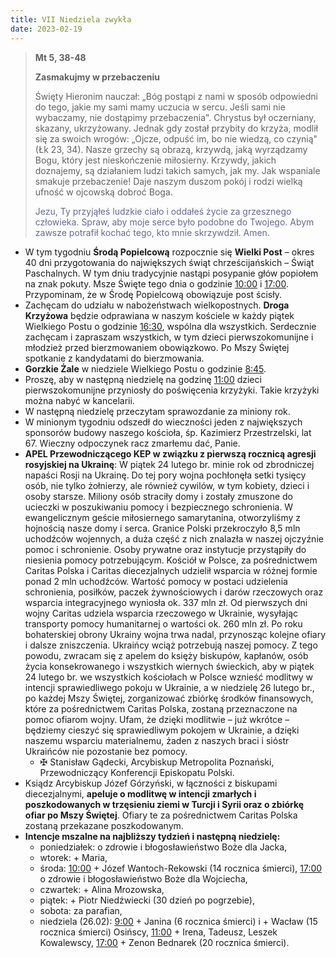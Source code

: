 ```yaml
---
title: VII Niedziela zwykła
date: 2023-02-19
---
```


> **Mt 5, 38-48**
>
> **Zasmakujmy w przebaczeniu**
>
> Święty Hieronim nauczał: „Bóg postąpi z nami w sposób odpowiedni do tego, jakie my sami mamy uczucia w sercu. Jeśli sami nie wybaczamy, nie dostąpimy przebaczenia". Chrystus był oczerniany, skazany, ukrzyżowany. Jednak gdy został przybity do krzyża, modlił się za swoich wrogów: „Ojcze, odpuść im, bo nie wiedzą, co czynią" (Łk 23, 34). Nasze grzechy są obrazą, krzywdą, jaką wyrządzamy Bogu, który jest nieskończenie miłosierny. Krzywdy, jakich doznajemy, są działaniem ludzi takich samych, jak my. Jak wspaniale smakuje przebaczenie! Daje naszym duszom pokój i rodzi wielką ufność w ojcowską dobroć Boga.
>
> <span style="color: #666699;"> Jezu, Ty przyjąłeś ludzkie ciało i oddałeś życie za grzesznego człowieka. Spraw, aby moje serce było podobne do Twojego. Abym zawsze potrafił kochać tego, kto mnie skrzywdził. Amen.
> &nbsp;

- W tym tygodniu **Środą Popielcową** rozpocznie się **Wielki Post** – okres 40 dni przygotowania do największych świąt chrześcijańskich – Świąt Paschalnych. W tym dniu tradycyjnie nastąpi posypanie głów popiołem na znak pokuty. Msze Święte tego dnia o godzinie <u>10:00</u> i <u>17:00</u>. Przypominam, że w Środę Popielcową obowiązuje post ścisły.
- Zachęcam do udziału w nabożeństwach wielkopostnych. **Droga Krzyżowa** będzie odprawiana w naszym kościele w każdy piątek Wielkiego Postu o godzinie <u>16:30</u>, wspólna dla wszystkich. Serdecznie zachęcam i zapraszam wszystkich, w tym dzieci pierwszokomunijne i młodzież przed bierzmowaniem obowiązkowo. Po Mszy Świętej spotkanie z kandydatami do bierzmowania.
- **Gorzkie Żale** w niedziele Wielkiego Postu o godzinie <u>8:45</u>.
- Proszę, aby w następną niedzielę na godzinę <u>11:00</u> dzieci pierwszokomunijne przyniosły do poświęcenia krzyżyki. Takie krzyżyki można nabyć w kancelarii.
- W następną niedzielę przeczytam sprawozdanie za miniony rok.
- W minionym tygodniu odszedł do wieczności jeden z największych sponsorów budowy naszego kościoła, śp. Kazimierz Przestrzelski, lat 67. Wieczny odpoczynek racz zmarłemu dać, Panie.
- **APEL Przewodniczącego KEP w związku z pierwszą rocznicą agresji rosyjskiej na Ukrainę**: W piątek 24 lutego br. minie rok od zbrodniczej napaści Rosji na Ukrainę. Do tej pory wojna pochłonęła setki tysięcy osób, nie tylko żołnierzy, ale również cywilów, w tym kobiety, dzieci i osoby starsze. Miliony osób straciły domy i zostały zmuszone do ucieczki w poszukiwaniu pomocy i bezpiecznego schronienia. W ewangelicznym geście miłosiernego samarytanina, otworzyliśmy z hojnością nasze domy i serca. Granice Polski przekroczyło 8,5 mln uchodźców wojennych, a duża część z nich znalazła w naszej ojczyźnie pomoc i schronienie. Osoby prywatne oraz instytucje przystąpiły do niesienia pomocy potrzebującym. Kościół w Polsce, za pośrednictwem Caritas Polska i Caritas diecezjalnych udzielił wsparcia w różnej formie ponad 2 mln uchodźców. Wartość pomocy w postaci udzielenia schronienia, posiłków, paczek żywnościowych i darów rzeczowych oraz wsparcia integracyjnego wyniosła ok. 337 mln zł. Od pierwszych dni wojny Caritas udziela wsparcia rzeczowego w Ukrainie, wysyłając transporty pomocy humanitarnej o wartości ok. 260 mln zł. Po roku bohaterskiej obrony Ukrainy wojna trwa nadal, przynosząc kolejne ofiary i dalsze zniszczenia. Ukraińcy wciąż potrzebują naszej pomocy. Z tego powodu, zwracam się z apelem do księży biskupów, kapłanów, osób życia konsekrowanego i wszystkich wiernych świeckich, aby w piątek 24 lutego br. we wszystkich kościołach w Polsce wznieść modlitwy w intencji sprawiedliwego pokoju w Ukrainie, a w niedzielę 26 lutego br., po każdej Mszy Świętej, zorganizować zbiórkę środków finansowych, które za pośrednictwem Caritas Polska, zostaną przeznaczone na pomoc ofiarom wojny. Ufam, że dzięki modlitwie – już wkrótce – będziemy cieszyć się sprawiedliwym pokojem w Ukrainie, a dzięki naszemu wsparciu materialnemu, żaden z naszych braci i sióstr Ukraińców nie pozostanie bez pomocy.
  - ✠ Stanisław Gądecki, Arcybiskup Metropolita Poznański, Przewodniczący Konferencji Episkopatu Polski.
- Ksiądz Arcybiskup Józef Górzyński, w łączności z biskupami diecezjalnymi, **apeluje o modlitwę w intencji zmarłych i poszkodowanych w trzęsieniu ziemi w Turcji i Syrii oraz o zbiórkę ofiar po Mszy Świętej**. Ofiary te za pośrednictwem Caritas Polska zostaną przekazane poszkodowanym.
- **Intencje mszalne na najbliższy tydzień i następną niedzielę:**
  - poniedziałek: o zdrowie i błogosławieństwo Boże dla Jacka,
  - wtorek: + Maria,
  - środa: <u>10:00</u> + Józef Wantoch-Rekowski (14 rocznica śmierci), <u>17:00</u> o zdrowie i błogosławieństwo Boże dla Wojciecha,
  - czwartek: + Alina Mrozowska,
  - piątek: + Piotr Niedźwiecki (30 dzień po pogrzebie),
  - sobota: za parafian,
  - niedziela (26.02): <u>9:00</u> + Janina (6 rocznica śmierci) i + Wacław (15 rocznica śmierci) Osińscy, <u>11:00</u> + Irena, Tadeusz, Leszek Kowalewscy, <u>17:00</u> + Zenon Bednarek (20 rocznica śmierci).
